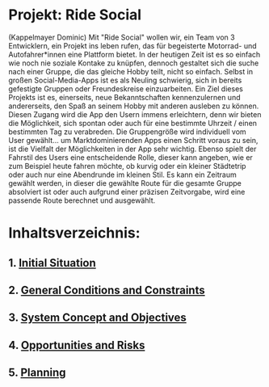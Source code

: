 # Projekt: Ride Social
(Kappelmayer Dominic)
Mit "Ride Social" wollen wir, ein Team von 3 Entwicklern, ein Projekt ins leben rufen, das für begeisterte Motorrad- und Autofahrer*innen eine Plattform bietet.
In der heutigen Zeit ist es so einfach wie noch nie soziale Kontake zu knüpfen, dennoch gestaltet sich die suche nach einer Gruppe, die das gleiche Hobby teilt, nicht so einfach.
Selbst in großen Social-Media-Apps ist es als Neuling schwierig, sich in bereits gefestigte Gruppen oder Freundeskreise einzuarbeiten.
Ein Ziel dieses Projekts ist es, einerseits, neue Bekanntschaften kennenzulernen und andererseits, den Spaß an seinem Hobby mit anderen ausleben zu können.
Diesen Zugang wird die App den Usern immens erleichtern, denn wir bieten die Möglichkeit, sich spontan oder auch für eine bestimmte Uhrzeit / einen bestimmten Tag zu verabreden.
Die Gruppengröße wird individuell vom User gewählt... um Marktdominierenden Apps einen Schritt voraus zu sein, ist die Vielfalt der Möglichkeiten in der App sehr wichtig.
Ebenso spielt der Fahrstil des Users eine entscheidende Rolle, dieser kann angeben, wie er zum Beispiel heute fahren möchte, ob kurvig oder ein kleiner Städtetrip oder auch nur
eine Abendrunde im kleinen Stil. Es kann ein Zeitraum gewählt werden, in dieser die gewählte Route für die gesamte Gruppe absolviert ist oder auch aufgrund einer präzisen Zeitvorgabe, wird eine passende Route berechnet und ausgewählt.

# Inhaltsverzeichnis:
## 1. [Initial Situation](/Workspace/InitialSituation.md)
## 2. [General Conditions and Constraints](/Workspace/ConditionsAndConstraints.md)
## 3. [System Concept and Objectives](/Workspace/ConceptAndObjectives.md)
## 4. [Opportunities and Risks](/Workspace/OpportunitiesAndRisks.md)
## 5. [Planning](/Workspace/Planning.md)
